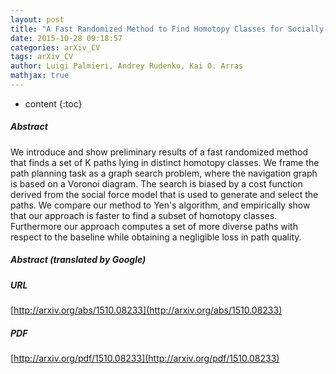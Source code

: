 ```yaml
---
layout: post
title: "A Fast Randomized Method to Find Homotopy Classes for Socially-Aware Navigation"
date: 2015-10-28 09:18:57
categories: arXiv_CV
tags: arXiv_CV
author: Luigi Palmieri, Andrey Rudenko, Kai O. Arras
mathjax: true
---
```


* content
{:toc}

##### Abstract
We introduce and show preliminary results of a fast randomized method that finds a set of K paths lying in distinct homotopy classes. We frame the path planning task as a graph search problem, where the navigation graph is based on a Voronoi diagram. The search is biased by a cost function derived from the social force model that is used to generate and select the paths. We compare our method to Yen's algorithm, and empirically show that our approach is faster to find a subset of homotopy classes. Furthermore our approach computes a set of more diverse paths with respect to the baseline while obtaining a negligible loss in path quality.

##### Abstract (translated by Google)


##### URL
[http://arxiv.org/abs/1510.08233](http://arxiv.org/abs/1510.08233)

##### PDF
[http://arxiv.org/pdf/1510.08233](http://arxiv.org/pdf/1510.08233)

